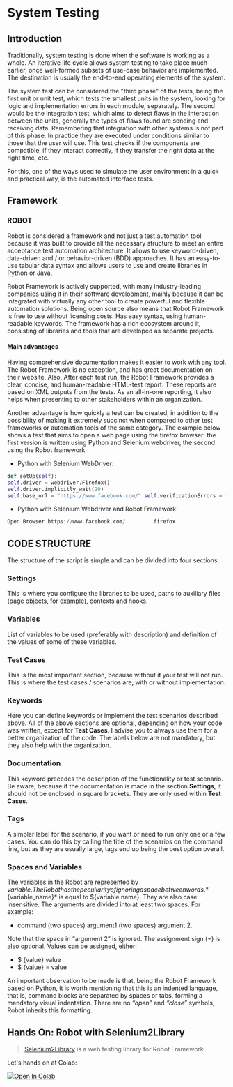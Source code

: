 System Testing
==============

## Introduction

Traditionally, system testing is done when the software is working as a whole. An iterative life cycle allows system testing to take place much earlier, once well-formed subsets of use-case behavior are implemented. The destination is usually the end-to-end operating elements of the system.

The system test can be considered the "third phase" of the tests, being the first unit or unit test, which tests the smallest units in the system, looking for logic and implementation errors in each module, separately. The second would be the integration test, which aims to detect flaws in the interaction between the units, generally the types of flaws found are sending and receiving data. Remembering that integration with other systems is not part of this phase.
In practice they are executed under conditions similar to those that the user will use. This test checks if the components are compatible, if they interact correctly, if they transfer the right data at the right time, etc.

For this, one of the ways used to simulate the user environment in a quick and practical way, is the automated interface tests.

## Framework

### ROBOT

Robot is considered a framework and not just a test automation tool because it was built to provide all the necessary structure to meet an entire acceptance test automation architecture. It allows to use keyword-driven, data-driven and / or behavior-driven (BDD) approaches. It has an easy-to-use tabular data syntax and allows users to use and create libraries in Python or Java.

Robot Framework is actively supported, with many industry-leading companies using it in their software development, mainly because it can be integrated with virtually any other tool to create powerful and flexible automation solutions. Being open source also means that Robot Framework is free to use without licensing costs. Has easy syntax, using human-readable keywords. The framework has a rich ecosystem around it, consisting of libraries and tools that are developed as separate projects.

#### Main advantages

Having comprehensive documentation makes it easier to work with any tool. The Robot Framework is no exception, and has great documentation on their website. 
Also, After each test run, the Robot Framework provides a clear, concise, and human-readable HTML-test report. These reports are based on XML outputs from the tests. As an all-in-one reporting, it also helps when presenting to other stakeholders within an organization.

Another advantage is how quickly a test can be created, in addition to the possibility of making it extremely succinct when compared to other test frameworks or automation tools of the same category. The example below shows a test that aims to open a web page using the firefox browser: the first version is written using Python and Selenium webdriver, the second using the Robot framework.

 * Python with Selenium WebDriver:
 ```python
def setUp(self):
self.driver = webdriver.Firefox() 
self.driver.implicitly_wait(20)
self.base_url = "https://www.facebook.com/" self.verificationErrors = [] self.accept_next_alert = True Keyword
```
 
 * Python with Selenium Webdriver and Robot Framework:
 ```python
Open Browser https://www.facebook.com/         firefox
```

## CODE STRUCTURE

The structure of the script is simple and can be divided into four sections:

### Settings
This is where you configure the libraries to be used, paths to auxiliary files (page objects, for example), contexts and hooks.

### Variables
List of variables to be used (preferably with description) and definition of the values of some of these variables.

### Test Cases
This is the most important section, because without it your test will not run. This is where the test cases / scenarios are, with or without implementation.

### Keywords

Here you can define keywords or implement the test scenarios described above. All of the above sections are optional, depending on how your code was written, except for **Test Cases**. I advise you to always use them for a better organization of the code. 
The labels below are not mandatory, but they also help with the organization.

### Documentation
This keyword precedes the description of the functionality or test scenario. Be aware, because if the documentation is made in the section **Settings**, it should not be enclosed in square brackets. They are only used within **Test Cases**.

### Tags
A simpler label for the scenario, if you want or need to run only one or a few cases. You can do this by calling the title of the scenarios on the command line, but as they are usually large, tags end up being the best option overall.

### Spaces and Variables
The variables in the Robot are represented by ${variable}. The Robot has the peculiarity of ignoring a space between words. 
*${variable_name}* is equal to ${variable name}. They are also case insensitive. The arguments are divided into at least two spaces. For example:

* command (two spaces) argument1 (two spaces) argument 2.

Note that the space in “argument 2” is ignored. The assignment sign (=) is also optional. Values can be assigned, either:
* $ {value} value
* $ {value} = value

An important observation to be made is that, being the Robot Framework based on Python, it is worth mentioning that this is an indented language, that is, command blocks are separated by spaces or tabs, forming a mandatory visual indentation. There are no *“open”* and *“close”* symbols, Robot inherits this formatting.


## Hands On: Robot with Selenium2Library
 
> [Selenium2Library](https://robotframework.org/Selenium2Library/Selenium2Library.html) is a web testing library for Robot Framework.

Let's hands on at Colab:

<a href="https://colab.research.google.com/github/damorimRG/practical_testing_book/blob/master/testgranularity/robot.ipynb" target="_blank"> 
    <img alt="Open In Colab" src="https://colab.research.google.com/assets/colab-badge.svg"></a>
